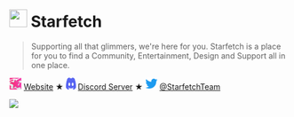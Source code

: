 # <img src="https://user-images.githubusercontent.com/108213178/194779001-5a19a89d-ae54-4f48-8036-4f4c63a945f2.png" width="32" height="32"/> Starfetch
> Supporting all that glimmers, we're here for you. Starfetch is a place for you to find a Community, Entertainment, Design and Support all in one place.

<img src="Starfetch.png" width="22" height="22"/> <a href="https://starfetch.pages.dev">Website</a> ★
<img src="Discord.png" width="18" height="22"/> <a href="https://discord.gg/ZYyhr4sKvK">Discord Server</a> ★
<img src="Twitter.png" width="22" height="22"/> <a href="https://twitter.com/StarfetchTeam">@StarfetchTeam</a>

![](https://cdn.discordapp.com/attachments/1028469259938046012/1028753010899288124/Starfetch_Banner_DM.png)

